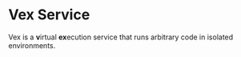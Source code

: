 # Vex Service

Vex is a **v**irtual **ex**ecution service that runs arbitrary code in isolated
environments.
